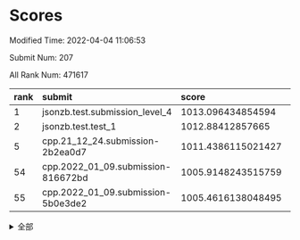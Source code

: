# Scores

Modified Time: 2022-04-04 11:06:53

Submit Num: 207

All Rank Num: 471617

| rank |               submit               |       score        |       sigma        | pk_num |
| :--- | :--------------------------------- | :----------------- | :----------------- | :----- |
| 1    | jsonzb.test.submission_level_4     | 1013.096434854594  | 0.8045257988387874 | 9115   |
| 2    | jsonzb.test.test_1                 | 1012.88412857665   | 0.8078189621763379 | 9114   |
| 5    | cpp.21_12_24.submission-2b2ea0d7   | 1011.4386115021427 | 0.79075199348378   | 9112   |
| 54   | cpp.2022_01_09.submission-816672bd | 1005.9148243515759 | 0.7124520302988357 | 9114   |
| 55   | cpp.2022_01_09.submission-5b0e3de2 | 1005.4616138048495 | 0.7112559580177271 | 9114   |


<details>
<summary>全部</summary>

| rank |                 submit                 |       score        |       sigma        | pk_num |
| :--- | :------------------------------------- | :----------------- | :----------------- | :----- |
| 1    | jsonzb.test.submission_level_4         | 1013.096434854594  | 0.8045257988387874 | 9115   |
| 2    | jsonzb.test.test_1                     | 1012.88412857665   | 0.8078189621763379 | 9114   |
| 3    | gobigger.level_3.submission_level_3_26 | 1012.0000267062825 | 0.8095452050317068 | 9109   |
| 4    | gobigger.level_3.submission_level_3_21 | 1011.7606544736649 | 0.7482161819467277 | 9116   |
| 5    | cpp.21_12_24.submission-2b2ea0d7       | 1011.4386115021427 | 0.79075199348378   | 9112   |
| 6    | gobigger.level_3.submission_level_3_7  | 1011.2323760260055 | 0.7753749808758976 | 9113   |
| 7    | gobigger.level_3.submission_level_3_1  | 1011.056616569225  | 0.7812437948976994 | 9117   |
| 8    | gobigger.level_3.submission_level_3_25 | 1010.9384982738798 | 0.7868675427013684 | 9111   |
| 9    | gobigger.level_3.submission_level_3_43 | 1010.7808777338959 | 0.7679279220967764 | 9112   |
| 10   | gobigger.level_3.submission_level_3_45 | 1010.6665559890067 | 0.7596309222373614 | 9110   |
| 11   | gobigger.level_3.submission_level_3_31 | 1010.6488361527706 | 0.7626098610595969 | 9113   |
| 12   | gobigger.level_3.submission_level_3_39 | 1010.6122900078124 | 0.7509311448078521 | 9115   |
| 13   | gobigger.level_3.submission_level_3_13 | 1010.5804135607387 | 0.7666335925135469 | 9113   |
| 14   | gobigger.level_3.submission_level_3_5  | 1010.5530430594156 | 0.7873261084438896 | 9111   |
| 15   | gobigger.level_3.submission_level_3_35 | 1010.3561534593036 | 0.7427581629525788 | 9118   |
| 16   | gobigger.level_3.submission_level_3_33 | 1010.2985968287828 | 0.7506289814097016 | 9117   |
| 17   | gobigger.level_3.submission_level_3_17 | 1010.2797512359347 | 0.7462566570838345 | 9109   |
| 18   | gobigger.level_3.submission_level_3_14 | 1010.2450921177116 | 0.7551553022124718 | 9113   |
| 19   | gobigger.level_3.submission_level_3_48 | 1010.1894412135151 | 0.7330646119636162 | 9115   |
| 20   | gobigger.level_3.submission_level_3_23 | 1010.1335543723638 | 0.7602004112858142 | 9113   |
| 21   | gobigger.level_3.submission_level_3_18 | 1010.0442780536872 | 0.7645495751344857 | 9113   |
| 22   | gobigger.level_3.submission_level_3_30 | 1009.9887541432666 | 0.7637121282398215 | 9115   |
| 23   | gobigger.level_3.submission_level_3_12 | 1009.9754884230953 | 0.7624058563234242 | 9115   |
| 24   | gobigger.level_3.submission_level_3_2  | 1009.9552035573557 | 0.7746478718919632 | 9121   |
| 25   | gobigger.level_3.submission_level_3_49 | 1009.9113160647983 | 0.7504422256162326 | 9116   |
| 26   | gobigger.level_3.submission_level_3_20 | 1009.7450898809216 | 0.7620921228873379 | 9114   |
| 27   | gobigger.level_3.submission_level_3_11 | 1009.7266786486337 | 0.7691628367662864 | 9117   |
| 28   | gobigger.level_3.submission_level_3_22 | 1009.7147205714547 | 0.7732690261350136 | 9109   |
| 29   | gobigger.level_3.submission_level_3_36 | 1009.7143920106063 | 0.750917957774537  | 9118   |
| 30   | gobigger.level_3.submission_level_3_24 | 1009.709435883394  | 0.7727556807138256 | 9117   |
| 31   | gobigger.level_3.submission_level_3_9  | 1009.6975307636815 | 0.7531006057012666 | 9116   |
| 32   | gobigger.level_3.submission_level_3_38 | 1009.6845933238078 | 0.7516696984158385 | 9110   |
| 33   | gobigger.level_3.submission_level_3_3  | 1009.6688120097408 | 0.7563925662724459 | 9119   |
| 34   | gobigger.level_3.submission_level_3_44 | 1009.658914974071  | 0.7535727086590156 | 9111   |
| 35   | gobigger.level_3.submission_level_3_0  | 1009.6320247225278 | 0.7488548650705181 | 9110   |
| 36   | gobigger.level_3.submission_level_3_15 | 1009.6008363185013 | 0.7802240586056526 | 9107   |
| 37   | gobigger.level_3.submission_level_3_42 | 1009.5520241218821 | 0.7508454782868792 | 9118   |
| 38   | gobigger.level_3.submission_level_3_40 | 1009.4815234868953 | 0.7414903542502219 | 9113   |
| 39   | gobigger.level_3.submission_level_3_27 | 1009.4049002728638 | 0.7336890719298713 | 9109   |
| 40   | gobigger.level_3.submission_level_3_10 | 1009.4021222622499 | 0.7439043256596548 | 9118   |
| 41   | gobigger.level_3.submission_level_3_4  | 1009.3386880278102 | 0.7462981336747089 | 9114   |
| 42   | gobigger.level_3.submission_level_3_47 | 1009.3200606663544 | 0.7535866214845576 | 9116   |
| 43   | gobigger.level_3.submission_level_3_32 | 1009.2991930963424 | 0.7777414463171249 | 9120   |
| 44   | gobigger.level_3.submission_level_3_28 | 1009.2619909673414 | 0.7504261914401863 | 9115   |
| 45   | gobigger.level_3.submission_level_3_6  | 1009.1573762199598 | 0.7536732187106812 | 9114   |
| 46   | gobigger.level_3.submission_level_3_37 | 1009.0847826715353 | 0.7301315375976217 | 9117   |
| 47   | gobigger.level_3.submission_level_3_16 | 1009.0208682765135 | 0.7304884417042384 | 9116   |
| 48   | gobigger.level_3.submission_level_3_41 | 1008.8656358073375 | 0.7322634802926486 | 9115   |
| 49   | gobigger.level_3.submission_level_3_46 | 1008.8262109219559 | 0.7512255699020742 | 9114   |
| 50   | gobigger.level_3.submission_level_3_8  | 1008.8094659719835 | 0.7456040553775815 | 9117   |
| 51   | gobigger.level_3.submission_level_3_19 | 1008.7782309797016 | 0.7471897033327698 | 9118   |
| 52   | gobigger.level_3.submission_level_3_29 | 1008.7073738136946 | 0.7390756939992619 | 9111   |
| 53   | gobigger.level_3.submission_level_3_34 | 1008.6437874913339 | 0.7339054578065995 | 9115   |
| 54   | cpp.2022_01_09.submission-816672bd     | 1005.9148243515759 | 0.7124520302988357 | 9114   |
| 55   | cpp.2022_01_09.submission-5b0e3de2     | 1005.4616138048495 | 0.7112559580177271 | 9114   |
| 56   | gobigger.level_1.submission_level_1_11 | 1005.2713839651688 | 0.7355815640996496 | 9117   |
| 57   | gobigger.level_1.submission_level_1_46 | 1004.9438195663637 | 0.7105804925046574 | 9116   |
| 58   | gobigger.level_1.submission_level_1_31 | 1004.5859804316754 | 0.7192801224831792 | 9114   |
| 59   | gobigger.level_1.submission_level_1_42 | 1004.5789126516073 | 0.7161065621187955 | 9111   |
| 60   | gobigger.level_1.submission_level_1_2  | 1004.3472316519944 | 0.711377193828553  | 9112   |
| 61   | gobigger.level_1.submission_level_1_35 | 1004.3035041545156 | 0.7261117515582544 | 9115   |
| 62   | gobigger.level_1.submission_level_1_4  | 1004.2017693651223 | 0.7168445667534856 | 9114   |
| 63   | gobigger.level_1.submission_level_1_26 | 1004.1912634882694 | 0.723284125280122  | 9119   |
| 64   | gobigger.level_1.submission_level_1_48 | 1004.1335555605838 | 0.7143130271100816 | 9115   |
| 65   | gobigger.level_1.submission_level_1_15 | 1004.09701694456   | 0.7083073774842176 | 9114   |
| 66   | gobigger.level_1.submission_level_1_43 | 1004.0405915522122 | 0.7167828243699657 | 9111   |
| 67   | gobigger.level_1.submission_level_1_34 | 1004.0275729606268 | 0.7301179631437326 | 9113   |
| 68   | gobigger.level_1.submission_level_1_22 | 1004.0255970630835 | 0.72518965055093   | 9115   |
| 69   | gobigger.level_1.submission_level_1_24 | 1003.9874299424704 | 0.7144678778723145 | 9113   |
| 70   | gobigger.level_1.submission_level_1_3  | 1003.9517081483962 | 0.7177403940339855 | 9109   |
| 71   | gobigger.level_1.submission_level_1_36 | 1003.8833929897273 | 0.720063702622322  | 9113   |
| 72   | gobigger.level_1.submission_level_1_39 | 1003.7296105290864 | 0.7114431746233826 | 9111   |
| 73   | gobigger.level_1.submission_level_1_13 | 1003.6966773566111 | 0.7222641834716932 | 9112   |
| 74   | gobigger.level_1.submission_level_1_10 | 1003.5727856396406 | 0.7131317928549126 | 9109   |
| 75   | gobigger.level_1.submission_level_1_17 | 1003.5435177431964 | 0.7231835289844295 | 9116   |
| 76   | gobigger.level_1.submission_level_1_32 | 1003.4866618963613 | 0.7052182690603175 | 9112   |
| 77   | gobigger.level_1.submission_level_1_5  | 1003.4811145133032 | 0.7091313661741397 | 9113   |
| 78   | gobigger.level_1.submission_level_1_29 | 1003.3911807138138 | 0.7098769075111174 | 9111   |
| 79   | gobigger.level_1.submission_level_1_30 | 1003.288609594091  | 0.7214172178561356 | 9115   |
| 80   | gobigger.level_1.submission_level_1_44 | 1003.2150004239459 | 0.713203772863555  | 9116   |
| 81   | gobigger.level_1.submission_level_1_25 | 1003.1670716476501 | 0.7041518514140259 | 9112   |
| 82   | gobigger.level_1.submission_level_1_38 | 1003.1306500695687 | 0.7141869136850657 | 9118   |
| 83   | gobigger.level_1.submission_level_1_12 | 1003.095427702328  | 0.7202859290943577 | 9112   |
| 84   | gobigger.level_1.submission_level_1_33 | 1003.0882612932998 | 0.7112630569815149 | 9114   |
| 85   | gobigger.level_1.submission_level_1_19 | 1003.0435180590067 | 0.731048328067411  | 9115   |
| 86   | gobigger.level_1.submission_level_1_37 | 1003.0076654488722 | 0.721290575742882  | 9114   |
| 87   | gobigger.level_1.submission_level_1_8  | 1002.9608614851293 | 0.7143533677397792 | 9113   |
| 88   | gobigger.level_1.submission_level_1_41 | 1002.9554563845066 | 0.7169563897014135 | 9109   |
| 89   | gobigger.level_1.submission_level_1_1  | 1002.9468409257958 | 0.7108937955096457 | 9115   |
| 90   | gobigger.level_1.submission_level_1_45 | 1002.946370405388  | 0.7111805603787503 | 9112   |
| 91   | gobigger.level_1.submission_level_1_27 | 1002.8992953690336 | 0.7154805680171956 | 9117   |
| 92   | gobigger.level_1.submission_level_1_21 | 1002.8972892940142 | 0.713264655188874  | 9114   |
| 93   | gobigger.level_1.submission_level_1_9  | 1002.7497983971402 | 0.7100657211267897 | 9109   |
| 94   | gobigger.level_1.submission_level_1_0  | 1002.7056318840329 | 0.7182994738143602 | 9114   |
| 95   | gobigger.level_1.submission_level_1_7  | 1002.6356904857689 | 0.7124036066405449 | 9113   |
| 96   | gobigger.level_1.submission_level_1_28 | 1002.633790098404  | 0.7098309710766639 | 9116   |
| 97   | gobigger.level_1.submission_level_1_20 | 1002.581631014047  | 0.7176316536644789 | 9115   |
| 98   | gobigger.level_1.submission_level_1_47 | 1002.3883229041734 | 0.7165400627502548 | 9111   |
| 99   | gobigger.level_1.submission_level_1_16 | 1002.3675482560064 | 0.7036108362488926 | 9113   |
| 100  | gobigger.level_1.submission_level_1_18 | 1002.3427156600568 | 0.7176663238851179 | 9110   |
| 101  | gobigger.level_1.submission_level_1_49 | 1002.3394152275156 | 0.71591995462391   | 9116   |
| 102  | gobigger.level_1.submission_level_1_23 | 1002.289064735893  | 0.7156672830016476 | 9109   |
| 103  | gobigger.level_1.submission_level_1_40 | 1002.243253368709  | 0.7239718831699542 | 9115   |
| 104  | gobigger.level_1.submission_level_1_14 | 1002.0455138413989 | 0.7060808243726905 | 9111   |
| 105  | gobigger.level_1.submission_level_1_6  | 1001.9602804709366 | 0.7048446052490479 | 9108   |
| 106  | gobigger.random.submission_random_31   | 997.5375477179666  | 0.6958082059698762 | 9114   |
| 107  | gobigger.random.submission_random_3    | 997.4263599194263  | 0.709682879828756  | 9110   |
| 108  | gobigger.random.submission_random_34   | 997.3304247471232  | 0.7117198974636357 | 9112   |
| 109  | gobigger.random.submission_random_37   | 997.172370031665   | 0.7157201793152411 | 9117   |
| 110  | gobigger.random.submission_random_5    | 997.0397661971809  | 0.7053812387550527 | 9108   |
| 111  | gobigger.random.submission_random_49   | 996.9342631057012  | 0.7222176943435351 | 9116   |
| 112  | gobigger.random.submission_random_27   | 996.7545457771275  | 0.7137958475849622 | 9114   |
| 113  | gobigger.random.submission_random_8    | 996.7535828559676  | 0.7159330496209902 | 9114   |
| 114  | gobigger.random.submission_random_26   | 996.6910826276473  | 0.6935805052804012 | 9116   |
| 115  | gobigger.random.submission_random_12   | 996.5824808819467  | 0.7074338764781083 | 9114   |
| 116  | gobigger.random.submission_random_0    | 996.5033009847102  | 0.7171424981984768 | 9117   |
| 117  | gobigger.random.submission_random_45   | 996.4668301010006  | 0.6979545395755674 | 9109   |
| 118  | gobigger.random.submission_random_39   | 996.4308634927606  | 0.7098149294870801 | 9118   |
| 119  | gobigger.random.submission_random_44   | 996.3787763148556  | 0.7141704997293681 | 9113   |
| 120  | gobigger.random.submission_random_38   | 996.378154822482   | 0.7004376808278296 | 9105   |
| 121  | gobigger.random.submission_random_25   | 996.3505156247879  | 0.7116430315540414 | 9110   |
| 122  | gobigger.random.submission_random_43   | 996.3380614572692  | 0.7287651023051492 | 9114   |
| 123  | gobigger.random.submission_random_23   | 996.3026391067134  | 0.7070212593902223 | 9109   |
| 124  | gobigger.random.submission_random_22   | 996.2810554626367  | 0.7143095645457237 | 9111   |
| 125  | gobigger.random.submission_random_1    | 996.2716721852377  | 0.717976646698573  | 9106   |
| 126  | gobigger.random.submission_random_14   | 996.2433519908544  | 0.7096023987915332 | 9110   |
| 127  | gobigger.random.submission_random_21   | 996.1814959657797  | 0.7178074910088175 | 9118   |
| 128  | gobigger.random.submission_random_24   | 996.1669046538052  | 0.7100760959082668 | 9114   |
| 129  | gobigger.random.submission_random_47   | 996.1254790072013  | 0.7108635883158084 | 9112   |
| 130  | gobigger.random.submission_random_16   | 996.0019899994236  | 0.7046219353414873 | 9106   |
| 131  | gobigger.random.submission_random_4    | 995.999791611691   | 0.720038622949227  | 9109   |
| 132  | gobigger.random.submission_random_7    | 995.9826493457999  | 0.7148950690925279 | 9115   |
| 133  | gobigger.random.submission_random_9    | 995.9541953343241  | 0.7104375320404734 | 9112   |
| 134  | gobigger.random.submission_random_36   | 995.9365431413139  | 0.7245724539341419 | 9113   |
| 135  | gobigger.random.submission_random_46   | 995.8271142714971  | 0.7059283052483175 | 9111   |
| 136  | gobigger.random.submission_random_30   | 995.7129814624706  | 0.7035798350868008 | 9108   |
| 137  | gobigger.random.submission_random_10   | 995.703322300192   | 0.6988602702091353 | 9113   |
| 138  | gobigger.random.submission_random_13   | 995.6971106806366  | 0.7083156956709169 | 9114   |
| 139  | gobigger.random.submission_random_42   | 995.6414266731259  | 0.7193031825004718 | 9111   |
| 140  | gobigger.random.submission_random_29   | 995.6359762655991  | 0.7083100746709686 | 9116   |
| 141  | gobigger.random.submission_random_28   | 995.5691841441219  | 0.7176268073741028 | 9113   |
| 142  | gobigger.random.submission_random_17   | 995.5415882751615  | 0.7043870911132318 | 9117   |
| 143  | gobigger.random.submission_random_35   | 995.5306280957304  | 0.7140776157868912 | 9113   |
| 144  | gobigger.random.submission_random_48   | 995.4934875909187  | 0.7163666529585395 | 9109   |
| 145  | gobigger.random.submission_random_40   | 995.4801452425346  | 0.7035038832710618 | 9112   |
| 146  | gobigger.random.submission_random_19   | 995.4724267050101  | 0.7111425737010962 | 9115   |
| 147  | gobigger.random.submission_random_2    | 995.4342173627222  | 0.7178805462747555 | 9115   |
| 148  | gobigger.random.submission_random_32   | 995.4000262820971  | 0.7156101875758368 | 9116   |
| 149  | gobigger.random.submission_random_33   | 995.3888836916086  | 0.7111173776240323 | 9111   |
| 150  | gobigger.random.submission_random_15   | 995.3449013228715  | 0.7198975535176274 | 9108   |
| 151  | gobigger.random.submission_random_20   | 995.2391627408961  | 0.7030897472716733 | 9109   |
| 152  | gobigger.random.submission_random_18   | 995.0308012463952  | 0.7290510892891171 | 9120   |
| 153  | gobigger.random.submission_random_11   | 994.9633478713652  | 0.7109848758562436 | 9115   |
| 154  | gobigger.random.submission_random_6    | 994.8761750149703  | 0.7181745946965198 | 9113   |
| 155  | gobigger.random.submission_random_41   | 994.8662756161339  | 0.7438850425671998 | 9116   |
| 156  | gobigger.level_2.submission_level_2_26 | 994.6445577998329  | 0.7223150081792379 | 9112   |
| 157  | gobigger.level_2.submission_level_2_23 | 993.9488700419835  | 0.7357064154319592 | 9117   |
| 158  | gobigger.level_2.submission_level_2_32 | 993.6175113966322  | 0.7396539842686948 | 9112   |
| 159  | gobigger.level_2.submission_level_2_20 | 993.6137824564892  | 0.7389839215252441 | 9115   |
| 160  | gobigger.level_2.submission_level_2_37 | 993.5619369884291  | 0.725235609945772  | 9112   |
| 161  | gobigger.level_2.submission_level_2_5  | 993.4589156051094  | 0.7584374565514307 | 9116   |
| 162  | gobigger.level_2.submission_level_2_35 | 993.4185121585608  | 0.7402721173621605 | 9109   |
| 163  | gobigger.level_2.submission_level_2_33 | 993.3313314731058  | 0.725554626696825  | 9117   |
| 164  | gobigger.level_2.submission_level_2_40 | 993.3064550579438  | 0.737912777043036  | 9117   |
| 165  | gobigger.level_2.submission_level_2_17 | 993.2833267672723  | 0.7334340777551561 | 9114   |
| 166  | gobigger.level_2.submission_level_2_42 | 993.0847762910784  | 0.7397984018055208 | 9118   |
| 167  | gobigger.level_2.submission_level_2_30 | 992.8719839315984  | 0.7548297117181784 | 9112   |
| 168  | gobigger.level_2.submission_level_2_2  | 992.8515086102307  | 0.7504041127287735 | 9122   |
| 169  | gobigger.level_2.submission_level_2_25 | 992.847519584196   | 0.7201188646994074 | 9111   |
| 170  | gobigger.level_2.submission_level_2_0  | 992.7622490725895  | 0.7325345423109378 | 9112   |
| 171  | gobigger.level_2.submission_level_2_46 | 992.6863657764992  | 0.7460756624725119 | 9115   |
| 172  | gobigger.level_2.submission_level_2_3  | 992.6699188188784  | 0.7485342823537006 | 9112   |
| 173  | gobigger.level_2.submission_level_2_21 | 992.6454165056941  | 0.757808310589208  | 9113   |
| 174  | gobigger.level_2.submission_level_2_41 | 992.6185331230186  | 0.7270592021944424 | 9107   |
| 175  | gobigger.level_2.submission_level_2_8  | 992.5647459860654  | 0.7368738935110233 | 9118   |
| 176  | gobigger.level_2.submission_level_2_44 | 992.5459756645588  | 0.7624716777824883 | 9119   |
| 177  | gobigger.level_2.submission_level_2_45 | 992.5154415779004  | 0.7448134385987473 | 9111   |
| 178  | gobigger.level_2.submission_level_2_6  | 992.4581136435398  | 0.7534159682828331 | 9120   |
| 179  | gobigger.level_2.submission_level_2_29 | 992.2216413365694  | 0.7487567019617889 | 9105   |
| 180  | gobigger.level_2.submission_level_2_13 | 992.1753273160604  | 0.7443843090318089 | 9112   |
| 181  | gobigger.level_2.submission_level_2_19 | 992.0325492747735  | 0.7447647299840165 | 9114   |
| 182  | gobigger.level_2.submission_level_2_4  | 991.9433409668783  | 0.7378222767917387 | 9109   |
| 183  | gobigger.level_2.submission_level_2_1  | 991.8641843616725  | 0.740952910530842  | 9116   |
| 184  | gobigger.level_2.submission_level_2_15 | 991.8421250051881  | 0.7545941672558035 | 9112   |
| 185  | gobigger.level_2.submission_level_2_49 | 991.7765600039995  | 0.7468197207482009 | 9111   |
| 186  | gobigger.level_2.submission_level_2_14 | 991.7640509417535  | 0.7622724342568796 | 9113   |
| 187  | gobigger.level_2.submission_level_2_43 | 991.5741988467546  | 0.7582180067795956 | 9113   |
| 188  | gobigger.level_2.submission_level_2_22 | 991.5164148858545  | 0.739093709960553  | 9113   |
| 189  | gobigger.level_2.submission_level_2_12 | 991.4489876353301  | 0.7517402803645639 | 9115   |
| 190  | gobigger.level_2.submission_level_2_31 | 991.4355786610299  | 0.7360812177835262 | 9118   |
| 191  | gobigger.level_2.submission_level_2_24 | 991.4286663394922  | 0.7291174524722092 | 9116   |
| 192  | gobigger.level_2.submission_level_2_16 | 991.4244704805933  | 0.7419663756920974 | 9113   |
| 193  | gobigger.level_2.submission_level_2_47 | 991.3875291875328  | 0.7420961446550352 | 9113   |
| 194  | gobigger.level_2.submission_level_2_18 | 991.3493775301116  | 0.7484785904118336 | 9111   |
| 195  | gobigger.level_2.submission_level_2_39 | 991.1617781073536  | 0.7609778704337217 | 9113   |
| 196  | gobigger.level_2.submission_level_2_9  | 991.143404264385   | 0.7469761763558405 | 9113   |
| 197  | gobigger.level_2.submission_level_2_48 | 991.0686159854287  | 0.7670401437316985 | 9111   |
| 198  | gobigger.level_2.submission_level_2_10 | 991.0542892018271  | 0.7404200406201599 | 9115   |
| 199  | gobigger.level_2.submission_level_2_36 | 990.9877572200774  | 0.7558321940274999 | 9111   |
| 200  | gobigger.level_2.submission_level_2_34 | 990.9762643963589  | 0.7687137460985367 | 9106   |
| 201  | gobigger.level_2.submission_level_2_27 | 990.9693700526168  | 0.7658779830533103 | 9112   |
| 202  | gobigger.level_2.submission_level_2_7  | 990.8928032482609  | 0.7441909793302761 | 9116   |
| 203  | gobigger.level_2.submission_level_2_38 | 990.8510552722986  | 0.7513792978488242 | 9112   |
| 204  | gobigger.level_2.submission_level_2_28 | 990.3858424367928  | 0.7783452434241908 | 9112   |
| 205  | gobigger.level_2.submission_level_2_11 | 989.697603290749   | 0.7834642766968766 | 9112   |
| 206  | gobigger.none.submission_none_1        | 978.4229357333568  | 1.2323573233912513 | 9117   |
| 207  | gobigger.none.submission_none_0        | 975.0009181805044  | 1.438784436324134  | 9112   |

</details>